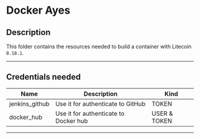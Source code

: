 # Docker Ayes

## Description

This folder contains the resources needed to build a container with Litecoin `0.18.1`.

---

## Credentials needed

| Name | Description | Kind |
| --- | --- | --- |
| jenkins_github | Use it for authenticate to GitHub | TOKEN |
| docker_hub | Use it for authenticate to Docker hub | USER & TOKEN |

---